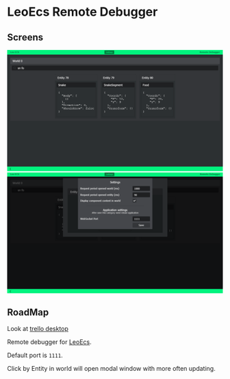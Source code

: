 # LeoEcs Remote Debugger

## Screens
![main-screen][main-screen]
![settings-screen][settings-screen]

## RoadMap
Look at [trello desktop](https://trello.com/b/k6zqxMqC)

Remote debugger for [LeoEcs](https://github.com/Leopotam/ecs).

Default port is `1111`.

Click by Entity in world will open modal window with more often updating.


[main-screen]: img/main-screen.png "World"
[settings-screen]: img/settings-screen.png "Settings"
